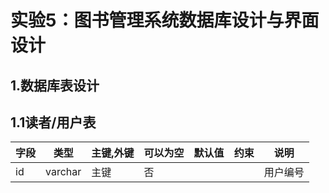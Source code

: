# 实验5：图书管理系统数据库设计与界面设计

## 1.数据库表设计
## 1.1读者/用户表
| 字段 | 类型 | 主键,外键 | 可以为空 | 默认值 | 约束 | 说明 |
| ------| ------ | ------ | ------  | ------ | ------ | ------ | 
| id | varchar | 主键 | 否 | | | 用户编号 | 
